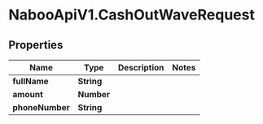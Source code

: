 # NabooApiV1.CashOutWaveRequest

## Properties

Name | Type | Description | Notes
------------ | ------------- | ------------- | -------------
**fullName** | **String** |  | 
**amount** | **Number** |  | 
**phoneNumber** | **String** |  | 


